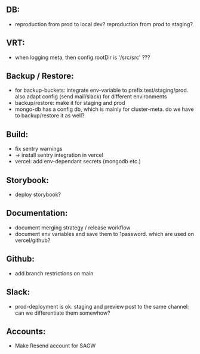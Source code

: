 DB:
---
- reproduction from prod to local dev? reproduction from prod to staging?

VRT:
----
- when logging meta, then config.rootDir is '/src/src' ???

Backup / Restore:
-----------------
- for backup-buckets: integrate env-variable to prefix test/staging/prod. also adapt config (send mail/slack) for different environments
- backup/restore: make it for staging and prod
- mongo-db has a config db, which is mainly for cluster-meta. do we have to backup/restore it as well?

Build:
------
- fix sentry warnings
- -> install sentry integration in vercel
- vercel: add env-dependant secrets (mongodb etc.)

Storybook:
----------
- deploy storybook?

Documentation:
--------------
- document merging strategy / release workflow
- document env variables and save them to 1password. which are used on vercel/github?

Github:
-------
- add branch restrictions on main

Slack:
------
- prod-deployment is ok. staging and preview post to the same channel: can we differentiate them somewhow?

Accounts:
---------
- Make Resend account for SAGW
